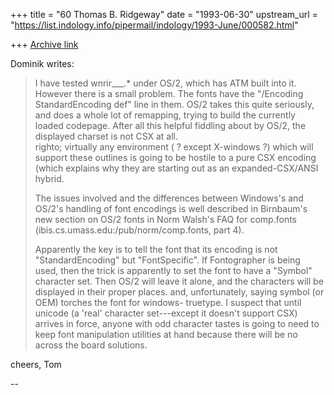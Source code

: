 +++
title = "60 Thomas B. Ridgeway"
date = "1993-06-30"
upstream_url = "https://list.indology.info/pipermail/indology/1993-June/000582.html"

+++
[Archive link](https://list.indology.info/pipermail/indology/1993-June/000582.html)

Dominik writes:
> I have tested wnrir___.* under OS/2, which has ATM built into it.  However
> there is a small problem.  The fonts have the "/Encoding StandardEncoding
> def" line in them.  OS/2 takes this quite seriously, and does a whole lot of
> remapping, trying to build the currently loaded codepage.  After all this
> helpful fiddling about by OS/2, the displayed charset is not CSX at all.  
  righto; virtually any environment ( ? except X-windows ?) which will
  support these outlines is going to be hostile to a pure CSX encoding
  (which explains why they are starting out as an expanded-CSX/ANSI hybrid.
> 
> The issues involved and the differences between Windows's and OS/2's
> handling of font encodings is well described in Birnbaum's new section on
> OS/2 fonts in Norm Walsh's FAQ for comp.fonts
> (ibis.cs.umass.edu:/pub/norm/comp.fonts, part 4).
> 
> Apparently the key is to tell the font that its encoding is not
> "StandardEncoding" but "FontSpecific".  If Fontographer is being used, then
> the trick is apparently to set the font to have a "Symbol" character set.
> Then OS/2 will leave it alone, and the characters will be displayed in
> their proper places.
  and, unfortunately, saying symbol (or OEM) torches the font for windows-
  truetype.  I suspect that until unicode (a 'real' character set---except it
  doesn't support CSX) arrives in force, anyone with odd character tastes
  is going to need to keep font manipulation utilities at hand because there
  will be no across the board solutions.

cheers,
Tom


-- 





